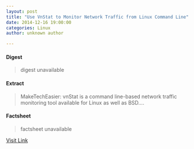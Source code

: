 ```yaml
---
layout: post
title: "Use VnStat to Monitor Network Traffic from Linux Command Line"
date: 2014-12-16 19:00:00
categories: Linux
author: unknown author

---
```



#### Digest
>digest unavailable

#### Extract
>MakeTechEasier: vnStat is a command line-based network traffic monitoring tool available for Linux as well as BSD....

#### Factsheet
>factsheet unavailable

[Visit Link](http://www.linuxtoday.com/infrastructure/use-vnstat-to-monitor-network-traffic-from-linux-command-line.html)


